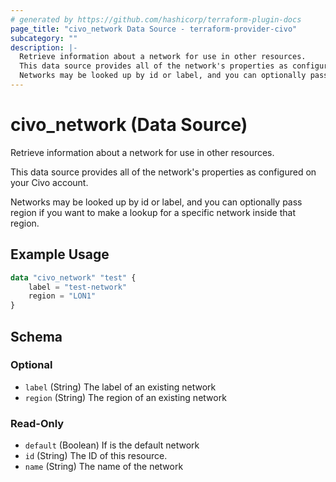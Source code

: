 ```yaml
---
# generated by https://github.com/hashicorp/terraform-plugin-docs
page_title: "civo_network Data Source - terraform-provider-civo"
subcategory: ""
description: |-
  Retrieve information about a network for use in other resources.
  This data source provides all of the network's properties as configured on your Civo account.
  Networks may be looked up by id or label, and you can optionally pass region if you want to make a lookup for a specific network inside that region.
---
```


# civo_network (Data Source)

Retrieve information about a network for use in other resources.

This data source provides all of the network's properties as configured on your Civo account.

Networks may be looked up by id or label, and you can optionally pass region if you want to make a lookup for a specific network inside that region.

## Example Usage

```terraform
data "civo_network" "test" {
    label = "test-network"
    region = "LON1"
}
```

<!-- schema generated by tfplugindocs -->
## Schema

### Optional

- `label` (String) The label of an existing network
- `region` (String) The region of an existing network

### Read-Only

- `default` (Boolean) If is the default network
- `id` (String) The ID of this resource.
- `name` (String) The name of the network


